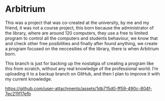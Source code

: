 # Arbitrium 
This was a project that was co-created at the university, by me and my friend, it was not a course project, this born because the administrator of the library, where are around 120 computers, they use a free to limited program to control all the computers and students behaviour, we know that and check other free posibilities and finally after found anything, we create a program focused on the neccesities of the library, there is when Arbitrium born.

This branch is just for backing up the nostalgia of creating a program like this from scratch, without any real knowledge of the professional world. I’m uploading it to a backup branch on GitHub, and then I plan to improve it with my current knowledge.

https://github.com/user-attachments/assets/1db715d0-ff59-490c-804f-7ec211f17efb

